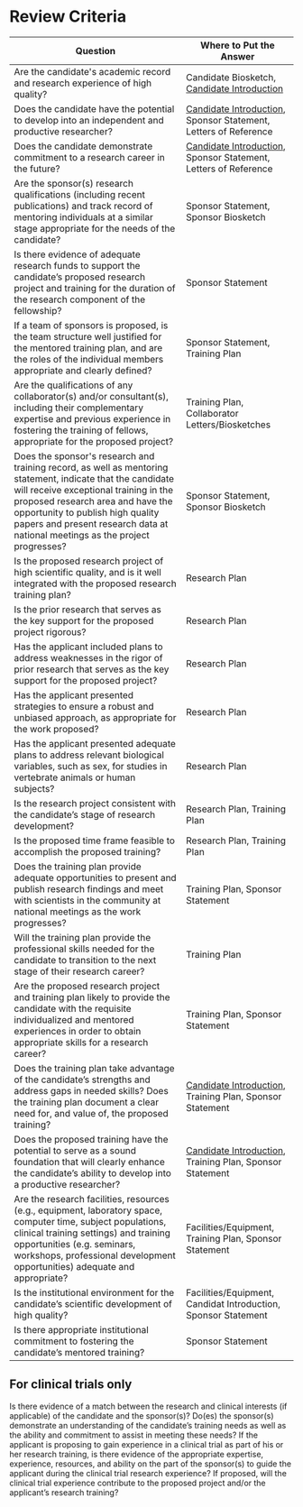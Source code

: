 # Review Criteria

| Question  | Where to Put the Answer |
| ------------- | ------------- |
| Are the candidate's academic record and research experience of high quality? | Candidate Biosketch, [Candidate Introduction](Candidate.md) |
| Does the candidate have the potential to develop into an independent and productive researcher? | [Candidate Introduction](Candidate.md), Sponsor Statement, Letters of Reference | 
| Does the candidate demonstrate commitment to a research career in the future? | [Candidate Introduction](Candidate.md), Sponsor Statement, Letters of Reference | 
| Are the sponsor(s) research qualifications (including recent publications) and track record of mentoring individuals at a similar stage appropriate for the needs of the candidate? | Sponsor Statement, Sponsor Biosketch |
| Is there evidence of adequate research funds to support the candidate’s proposed research project and training for the duration of the research component of the fellowship? | Sponsor Statement |
| If a team of sponsors is proposed, is the team structure well justified for the mentored training plan, and are the roles of the individual members appropriate and clearly defined? | Sponsor Statement, Training Plan |
| Are the qualifications of any collaborator(s) and/or consultant(s), including their complementary expertise and previous experience in fostering the training of fellows, appropriate for the proposed project? | Training Plan, Collaborator Letters/Biosketches |
| Does the sponsor's research and training record, as well as mentoring statement, indicate that the candidate will receive exceptional training in the proposed research area and have the opportunity to publish high quality papers and present research data at national meetings as the project progresses? | Sponsor Statement, Sponsor Biosketch |
| Is the proposed research project of high scientific quality, and is it well integrated with the proposed research training plan? | Research Plan |
| Is the prior research that serves as the key support for the proposed project rigorous? | Research Plan |
| Has the applicant included plans to address weaknesses in the rigor of prior research that serves as the key support for the proposed project? |Research Plan |
| Has the applicant presented strategies to ensure a robust and unbiased approach, as appropriate for the work proposed? | Research Plan | 
| Has the applicant presented adequate plans to address relevant biological variables, such as sex, for studies in vertebrate animals or human subjects? | Research Plan |
| Is the research project consistent with the candidate’s stage of research development? | Research Plan, Training Plan |
| Is the proposed time frame feasible to accomplish the proposed training? | Research Plan, Training Plan |
| Does the training plan provide adequate opportunities to present and publish research findings and meet with scientists in the community at national meetings as the work progresses? | Training Plan, Sponsor Statement
| Will the training plan provide the professional skills needed for the candidate to transition to the next stage of their research career? | Training Plan |
| Are the proposed research project and training plan likely to provide the candidate with the requisite individualized and mentored experiences in order to obtain appropriate skills for a research career? | Training Plan, Sponsor Statement |
| Does the training plan take advantage of the candidate’s strengths and address gaps in needed skills? Does the training plan document a clear need for, and value of, the proposed training? | [Candidate Introduction](Candidate.md), Training Plan, Sponsor Statement |
| Does the proposed training have the potential to serve as a sound foundation that will clearly enhance the candidate’s ability to develop into a productive researcher? | [Candidate Introduction](Candidate.md), Training Plan, Sponsor Statement |
| Are the research facilities, resources (e.g., equipment, laboratory space, computer time, subject populations, clinical training settings) and training opportunities (e.g. seminars, workshops, professional development opportunities) adequate and appropriate? | Facilities/Equipment, Training Plan, Sponsor Statement | 
| Is the institutional environment for the candidate’s scientific development of high quality? | Facilities/Equipment, Candidat Introduction, Sponsor Statement | 
| Is there appropriate institutional commitment to fostering the candidate’s mentored training? | Sponsor Statement | 

## For clinical trials only
Is there evidence of a match between the research and clinical interests (if applicable) of the candidate and the sponsor(s)? Do(es) the sponsor(s) demonstrate an understanding of the candidate’s training needs as well as the ability and commitment to assist in meeting these needs?
If the applicant is proposing to gain experience in a clinical trial as part of his or her research training, is there evidence of the appropriate expertise, experience, resources, and ability on the part of the sponsor(s) to guide the applicant during the clinical trial research experience?
If proposed, will the clinical trial experience contribute to the proposed project and/or the applicant’s research training?
